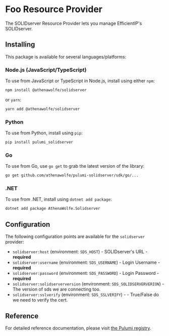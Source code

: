 # Foo Resource Provider

The SOLIDserver Resource Provider lets you manage EfficientIP's SOLIDserver.

## Installing

This package is available for several languages/platforms:

### Node.js (JavaScript/TypeScript)

To use from JavaScript or TypeScript in Node.js, install using either `npm`:

```bash
npm install @athenawolfe/solidserver
```

or `yarn`:

```bash
yarn add @athenawolfe/solidserver
```

### Python

To use from Python, install using `pip`:

```bash
pip install pulumi_solidserver
```

### Go

To use from Go, use `go get` to grab the latest version of the library:

```bash
go get github.com/athenawolfe/pulumi-solidserver/sdk/go/...
```

### .NET

To use from .NET, install using `dotnet add package`:

```bash
dotnet add package AthenaWolfe.Solidserver
```

## Configuration


The following configuration points are available for the `solidserver` provider:

- `solidserver:host` (environment: `SDS_HOST`)     - SOLIDserver's URL - **required**
- `solidserver:username` (environment: `SDS_USERNAME`) - Login Username - **required**
- `solidserver:password` (environment: `SDS_PASSWORD`) - Login Password - **required**
- `solidserver:solidserverversion` (environment: `SDS_SOLIDSERVERVERION`) - The version of sds we are connecting too.
- `solidserver:sslverify` (environment: `SDS_SSLVERIFY`) -  - True/False do we need to verify the cert.


## Reference

For detailed reference documentation, please visit [the Pulumi registry](https://www.pulumi.com/registry/packages/solidserver/api-docs/).
